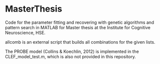 # MasterThesis
Code for the parameter fitting and recovering with genetic algorithms and pattern search in MATLAB for Master thesis at the Institute for Cognitive Neuroscience, HSE. 

allcomb is an external script that builds all combinations for the given lists.

The PROBE model (Collins & Koechlin, 2012) is implemented in the CLEF_model_test.m, which is also not provided in this repository.

